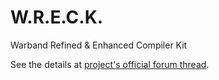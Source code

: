 # W.R.E.C.K.
Warband Refined &amp; Enhanced Compiler Kit

See the details at <a target="_blank" href="https://forums.taleworlds.com/index.php/topic,325102.0.html">project's official forum thread</a>.
